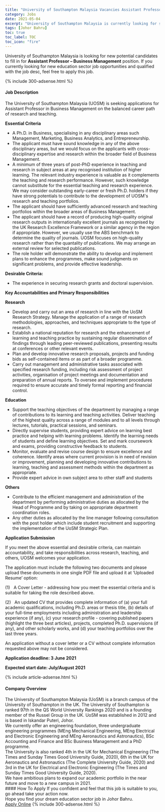 ```yaml
---
title: "University of Southampton Malaysia Vacancies Assistant Professor – Business Management" 
category: Jobs 
date: 2021-05-04 
excerpt: "University of Southampton Malaysia is currently looking for suitable person to fill in the Assistant Professor – Business Management which positioned at Johor Bahru" 
tags: [Johor Bahru] 
toc: true 
toc_label: TOC 
toc_icon: "fire" 
--- 
```


<p>University of Southampton Malaysia is looking for new potential candidates to fill in for <b>Assistant Professor – Business Management</b> position. If you currently looking for new education sector job opportunities and qualified with the job desc, feel free to apply this job.
</p>{% include 300-adsense.html %} 
<div><div><h4>Job Description</h4></div><div><div><span><div><p>The University of Southampton Malaysia (UOSM) is seeking applications for Assistant Professor in Business Management on the balanced career path of research and teaching.</p><p><strong>Essential Criteria</strong></p><ul><li>A Ph.D. in Business, specialising in any disciplinary areas such Management, Marketing, Business Analytics, and Entrepreneurship.</li><li>The applicant must have sound knowledge in any of the above disciplinary areas, but we would focus on the applicants with cross-disciplinary expertise and research within the broader field of Business Management.</li><li>A minimum of three years of post-PhD experience in teaching and research in subject areas at any recognised institution of higher learning. The relevant industry experience is valuable as it complements the teaching and research performance. However, such knowledge cannot substitute for the essential teaching and research experience. We may consider outstanding early-career or fresh Ph.D. holders if they have strong potentials to contribute to the development of UOSM's research and teaching portfolios.</li><li>The applicant should have sufficiently advanced research and teaching portfolios within the broader areas of Business Management.</li><li>The applicant should have a record of producing high-quality original research outputs in internationally excellent journals as recognised by the UK Research Excellence Framework or a similar agency in the region if appropriate. However, we usually use the ABS benchmark to determine the quality of journals. UOSM focuses on high-quality research rather than the quantality of publications. We may arrange an external review for selected publications.</li><li>The role holder will demonstrate the ability to develop and implement plans to enhance the programmes, make sound judgments on significant problems, and provide effective leadership.</li></ul><p><strong>Desirable Criteria:</strong></p><ul><li>The experience in securing research grants and doctoral supervision.</li></ul><p><strong>Key Accountabilities and Primary Responsibilities</strong></p><p><strong>Research</strong></p><ul><li>Develop and carry out an area of research in line with the UoSM Research Strategy. Manage the application of a range of research methodologies, approaches, and techniques appropriate to the type of research.</li><li>Establish a national reputation for research and the enhancement of learning and teaching practice by sustaining regular dissemination of findings through leading peer-reviewed publications, presenting results at conferences or other relevant events.</li><li>Plan and develop innovative research proposals, projects and funding bids as self-contained items or as part of a broader programme.</li><li>Carry out management and administrative tasks associated with specified research funding, including risk assessment of project activities, organisation of project meetings and documentation and preparation of annual reports. To oversee and implement procedures required to ensure accurate and timely formal reporting and financial control.</li></ul><p><strong>Education</strong></p><ul><li>Support the teaching objectives of the department by managing a range of contributions to its learning and teaching activities.&#160;Deliver teaching of the highest quality across a range of modules and to all levels through lectures, tutorials, practical sessions, and seminars.</li><li>Directly supervise students, providing expert advice on learning best practice and helping with learning problems.&#160;Identify the learning needs of students and define learning objectives. Set and mark coursework and exams, providing constructive feedback to students.</li><li>Monitor, evaluate and revise course design to ensure excellence and coherence.&#160;Identify areas where current provision is in need of revision or improvement, planning and developing innovative contributions to learning, teaching and assessment methods within the department as appropriate.</li><li>Provide expert advice in own subject area to other staff and students</li></ul><p><strong>Others</strong></p><ul><li>Contribute to the efficient management and administration of the department by performing administrative duties as allocated by the Head of Programme and by taking on appropriate department coordination roles.</li><li>Any other duties as allocated by the line manager following consultation with the post holder which include student recruitment and supporting the implementation of the UoSM Strategic Plan.</li></ul><p><strong>Application Submission</strong></p><p>If you meet the above essential and desirable criteria, can maintain accountability, and take responsibilities across research, teaching, and others, UOSM welcomes your application.</p><p>The application must include the following two documents and please upload these documents in one single PDF file and upload it at &#8216;Uploaded Resume&#8217; option:</p><p>(1)&#160;&#160;&#160;A Cover Letter - addressing how you meet the essential criteria and is suitable for taking the role described above.</p><p>(2)&#160;&#160;&#160;An updated CV that provides complete information of (a) your full academic qualifications, including Ph.D. areas or thesis title, (b) details of your full-time employments including administration and leadership experience (if any), (c) your research profile - covering published papers (highlight the three best articles), projects, completed Ph.D. supervisions (if any), and other scholarly works, and (d) your teaching portfolios over the last three years.</p><p>An application without a cover letter or a CV without complete information requested above may not be considered.</p><p><strong>Application deadline: 3 June 2021</strong></p><p><strong>Expected start date:&#160;July/August 2021&#160;</strong></p></div></span></div></div></div> 
{% include article-adsense.html %} 
<div><div><h4>Company Overview</h4></div><div><div><span><div><div>
<div>
<div>
<div>The University of Southampton Malaysia (UoSM) is a branch campus of the University of Southampton in the UK. The University of Southampton is ranked 97th in the QS World University Rankings 2020 and is a founding member of the Russel Group in the UK. UoSM was established in 2012 and is based in Iskandar Puteri, Johor.</div>
<div>We currently offer an engineering foundation, three undergraduate engineering programmes (MEng Mechanical Engineering, MEng Electrical and Electronic Engineering and MEng Aeronautics and Astronautics),&#160;BSc Accounting and Finance and BSc Business Management and a PhD programme.</div>
<div>The University is also ranked 4th in the UK for Mechanical Engineering (The Times and Sunday Times Good University Guide, 2020), 6th in the UK for Aeronautics and Astronautics (The Complete University Guide, 2020) and 3rd in the UK for Electrical and Electronic Engineering (The Times and Sunday Times Good University Guide, 2020).</div>
<div>We have ambitious plans to expand our academic portfolio in the near future and move to a new campus in 2021.</div>
</div>
</div>
</div></div></span></div></div></div> 
#### How To Apply 
If you confident and feel that this job is suitable to you, go ahead take your action now. <br/> 
Hope you find your dream education sector job in Johor Bahru. <br/> 
<a href="https://www.jobstreet.com.my/en/job/assistant-professor-business-management-4556566?jobId=jobstreet-my-job-4556566" class="btn btn--info" target="_blank" rel="nofollow noopenner">Apply Online</a> 
{% include 300-adsense.html %} 